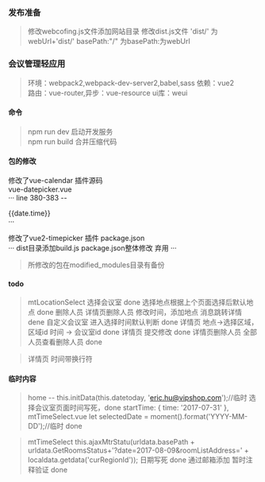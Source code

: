 ### 发布准备
> 修改webcofing.js文件添加网站目录 修改dist.js文件 'dist/' 为webUrl+'dist/'  basePath:"/" 为basePath:为webUrl
### 会议管理轻应用
> 环境：webpack2,webpack-dev-server2,babel,sass
> 依赖：vue2   
> 路由：vue-router,异步：vue-resource
> ui库：weui
#### 命令 
> npm run dev 启动开发服务  
> npm run build 合并压缩代码   

#### 包的修改   
修改了vue-calendar 插件源码     
vue-datepicker.vue          
···
line 380-383  --
<div class="datepickbox" @click="showCheck">
    {{date.time}}
    <!-- <input type="text" title="input date" class="cov-datepicker" readonly="readonly" :placeholder="option.placeholder" v-model="date.time" :required="required" @click="showCheck" @foucus="showCheck" :style="option.inputStyle ? option.inputStyle : {}" /> -->
</div>
···

修改了vue2-timepicker 插件 package.json  
···
dist目录添加build.js
package.json整体修改 弃用
···

> 所修改的包在modified_modules目录有备份
#### todo
> mtLocationSelect 选择会议室     done
 选择地点根据上个页面选择后默认地点  done
> 删除人员 详情页删除人员 修改时间，添加地点  消息跳转详情    dene
> 自定义会议室 进入选择时间默认判断 done
> 详情页 地点->选择区域，区域id   时间 -> 会议室id done
> 详情页 提交修改  done
> 详情页删除人员  全部人员查看删除人员 done

> 详情页 时间带换行符
#### 临时内容
> home -- this.initData(this.datetoday, 'eric.hu@vipshop.com');//临时
> 选择会议室页面时间写死，done
    startTime: {
        time: '2017-07-31'
    },
> mtTimeSelect.vue   let selectedDate = moment().format('YYYY-MM-DD');//临时 done

> mtTimeSelect  this.ajaxMtrStatu(urldata.basePath + urldata.GetRoomsStatus+'?date=2017-08-09&roomListAddress=' + localdata.getdata('curRegionId')); 日期写死 done
> 通过邮箱添加 暂时注释验证 done

